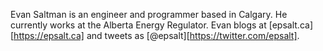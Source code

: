 Evan Saltman is an engineer and programmer based in Calgary. He
currently works at the Alberta Energy Regulator. Evan blogs at
[epsalt.ca][https://epsalt.ca] and tweets as
[@epsalt][https://twitter.com/epsalt].
